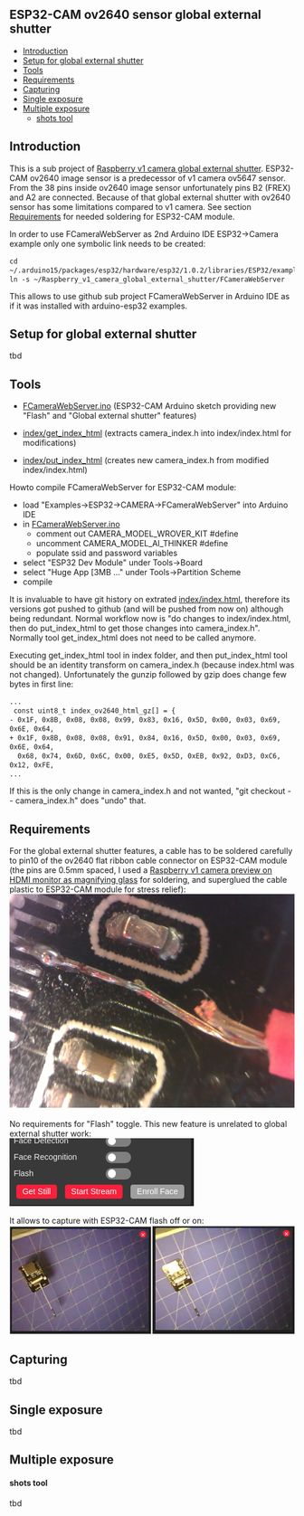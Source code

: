 ## ESP32-CAM ov2640 sensor global external shutter

* [Introduction](#introduction)
* [Setup for global external shutter](#setup-for-global-external-shutter)
* [Tools](#tools)
* [Requirements](#requirements)
* [Capturing](#capturing)
* [Single exposure](#single-exposure)
* [Multiple exposure](#multiple-exposure)
  * [shots tool](#shots-tool)

## Introduction

This is a sub project of [Raspberry v1 camera global external shutter](../README.md). ESP32-CAM ov2640 image sensor is a predecessor of v1 camera ov5647 sensor. From the 38 pins inside ov2640 image sensor unfortunately pins B2 (FREX) and A2 are connected. Because of that global external shutter with ov2640 sensor has some limitations compared to v1 camera. See section [Requirements](#requirements) for needed soldering for ESP32-CAM module.

In order to use FCameraWebServer as 2nd Arduino IDE ESP32->Camera example only one symbolic link needs to be created:

    cd ~/.arduino15/packages/esp32/hardware/esp32/1.0.2/libraries/ESP32/examples/Camera
    ln -s ~/Raspberry_v1_camera_global_external_shutter/FCameraWebServer

This allows to use github sub project FCameraWebServer in Arduino IDE as if it was installed with arduino-esp32 examples.

## Setup for global external shutter

tbd

## Tools

* [FCameraWebServer.ino](FCameraWebServer.ino) (ESP32-CAM Arduino sketch providing new "Flash" and "Global external shutter" features)

* [index/get_index_html](index/get_index_html) (extracts camera_index.h into index/index.html for modifications)
* [index/put_index_html](index/put_index_html) (creates new camera_index.h from modified index/index.html)

Howto compile FCameraWebServer for ESP32-CAM module:
* load "Examples->ESP32->CAMERA->FCameraWebServer" into Arduino IDE
* in [FCameraWebServer.ino](FCameraWebServer.ino)
  * comment out CAMERA_MODEL_WROVER_KIT #define
  * uncomment CAMERA_MODEL_AI_THINKER #define
  * populate ssid and password variables
* select "ESP32 Dev Module" under Tools->Board
* select "Huge App [3MB ..." under Tools->Partition Scheme
* compile

It is invaluable to have git history on extrated [index/index.html](index/index.html), therefore its versions got pushed to github (and will be pushed from now on) although being redundant. Normal workflow now is "do changes to index/index.html, then do put_index_html to get those changes into camera_index.h". Normally tool get_index_html does not need to be called anymore.

Executing get_index_html tool in index folder, and then put_index_html tool should be an identity transform on camera_index.h (because index.html was not changed). Unfortunately the gunzip followed by gzip does change few bytes in first line:

    ...
     const uint8_t index_ov2640_html_gz[] = {
    - 0x1F, 0x8B, 0x08, 0x08, 0x99, 0x83, 0x16, 0x5D, 0x00, 0x03, 0x69, 0x6E, 0x64, 
    + 0x1F, 0x8B, 0x08, 0x08, 0x91, 0x84, 0x16, 0x5D, 0x00, 0x03, 0x69, 0x6E, 0x64, 
      0x68, 0x74, 0x6D, 0x6C, 0x00, 0xE5, 0x5D, 0xEB, 0x92, 0xD3, 0xC6, 0x12, 0xFE, 
    ...

If this is the only change in camera_index.h and not wanted, "git checkout -- camera_index.h" does "undo" that.

## Requirements

For the global external shutter features, a cable has to be soldered carefully to pin10 of the ov2640 flat ribbon cable connector on ESP32-CAM module (the pins are 0.5mm spaced, I used a [Raspberry v1 camera preview on HDMI monitor as magnifying glass](https://www.esp32.com/viewtopic.php?f=19&t=11126&p=45445#p45445) for soldering, and superglued the cable plastic to ESP32-CAM module for stress relief):
![soldeing pin10](res/ov2640.pins.10.jpg)
<br/>
<br/>
No requirements for "Flash" toggle. This new feature is unrelated to global external shutter work:  
![flash toggle](res/Flash.menu.png)

It allows to capture with ESP32-CAM flash off or on:  
![flash toggle_shadow](res/Flash.menu.shadow.png)


## Capturing

tbd

## Single exposure

tbd

## Multiple exposure

#### shots tool

tbd
